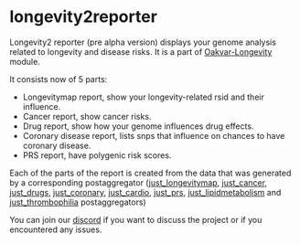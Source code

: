 # longevity2reporter

Longevity2 reporter (pre alpha version) displays your genome analysis related to longevity and disease risks. It is a part of [Oakvar-Longevity](https://github.com/dna-seq/oakvar-longevity) module.

It consists now of 5 parts:

- Longevitymap report, show your longevity-related rsid and their influence.
- Cancer report, show cancer risks.
- Drug report, show how your genome influences drug effects.
- Coronary disease report, lists snps that influence on chances to have coronary disease.
- PRS report, have polygenic risk scores.

Each of the parts of the report is created from the data that was generated by a corresponding postaggregator ([just_longevitymap](https://github.com/dna-seq/just_longevitymap), [just_cancer](https://github.com/dna-seq/just_cancer), [just_drugs](https://github.com/dna-seq/just_drugs), [just_coronary](https://github.com/dna-seq/just_coronary), [just_cardio](https://github.com/dna-seq/just_cardio), [just_prs](https://github.com/dna-seq/just_prs), [just_lipidmetabolism](https://github.com/dna-seq/just_lipidmetabolism) and [just_thrombophilia](https://github.com/dna-seq/just_thrombophilia) postaggregators)

You can join our [discord](https://discord.gg/5WU6aSANXy) if you want to discuss the project or if you encountered any issues.
